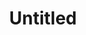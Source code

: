 ---
layout: item
serie: serie1
number: tableau-2
medium: wood
title: Untitled
about: Acrylic on wood panel, 20x18cm. 2016
---